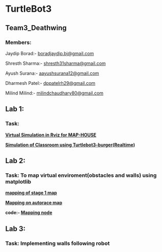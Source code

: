 # TurtleBot3
## Team3_Deathwing
### **Members:**

Jaydip Borad:- <boradjaydip.bj@gmail.com>

Shresth Sharma:- <shresth31sharma@gmail.com>

Ayush Surana:- <aayushsurana12@gmail.com>

Dharmesh Patel:- <dppatelrh29@gmail.com>

Milind Milind:- <milindchaudhary80@gmail.com>

## Lab 1:
   ### Task: 
   
   **[Virtual Simulation in Rviz for MAP-HOUSE](https://github.com/THD-autonomous-system/team3_deathwing/tree/main/homework_14_November/turtlebot3_classroom_Hoerssal_Sparkasse_mapping)**
   
   **[Simulation of Classroom using Turtlebot3-burger(Realtime)](https://github.com/THD-autonomous-system/team3_deathwing/tree/main/homework_14_November/turtlebot3_classroom_Hoerssal_Sparkasse_mapping)**

## Lab 2:
   ### Task: **To map virtual enviroment(obstacles and walls) using matplotlib**

   **[mapping of stage 1 map](https://github.com/THD-autonomous-system/team3_deathwing/blob/main/homework_22_november/Screenshot%20from%202022-11-28%2017-59-01.png)**
   
   **[Mapping on autorace map](https://github.com/THD-autonomous-system/team3_deathwing/blob/main/homework_22_november/Screenshot%20from%202022-11-28%2018-14-03.png)**
   
   **code:- [Mapping node](https://github.com/THD-autonomous-system/team3_deathwing/blob/main/homework_22_november/laser.py)**
   
## Lab 3:
   ### Task: **Implementing walls following robot** 
   
  

